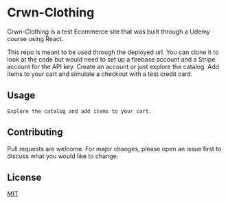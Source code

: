 # Crwn-Clothing

Crwn-Clothing is a test Ecommerce site that was built through a Udemy course using React.

This repo is meant to be used through the deployed url. You can clone it to look at the code but would need to set up a firebase account and a Stripe account for the API key. Create an account or just explore the catalog. Add items to your cart and simulate a checkout with a test credit card.


## Usage

```
Explore the catalog and add items to your cart.
```

## Contributing
Pull requests are welcome. For major changes, please open an issue first to discuss what you would like to change.

## License
[MIT](https://choosealicense.com/licenses/mit/)